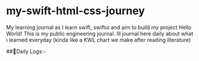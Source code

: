 # my-swift-html-css-journey
My learning journal as I learn swift, swiftui and aim to build my project
Hello World!
This is my public engineering journal. Ill journal here daily about what i learned everyday (kinda like a KWL chart we make after reading literature)

##📆Daily Logs:-
 [
](https://github.com/iSUHANI0424/my-swift-journey/tree/main/journal)
